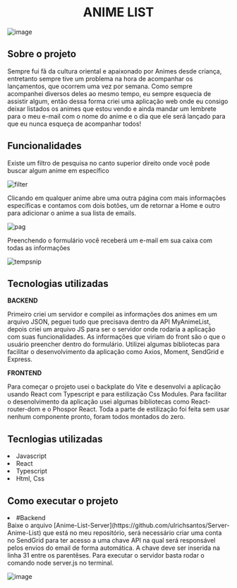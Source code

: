 <h1 align="center">ANIME LIST</h1>

![image](https://user-images.githubusercontent.com/102335999/228558628-c9cd35e6-3a73-4e6f-86c7-5e8af974e247.png)

<h2> Sobre o projeto </h2>

Sempre fui fã da cultura oriental e apaixonado por Animes desde criança, entretanto sempre tive um problema na hora de acompanhar os lançamentos, que
ocorrem uma vez por semana. Como sempre acompanhei diversos deles ao mesmo tempo, eu sempre esquecia de assistir algum, então dessa forma criei uma 
aplicação web onde eu consigo deixar listados os animes que estou vendo e ainda mandar um lembrete para o meu e-mail com o nome do anime e o dia que 
ele será lançado para que eu nunca esqueça de acompanhar todos!

<h2> Funcionalidades </h2>

Existe um filtro de pesquisa no canto superior direito onde você pode buscar algum anime em específico

![filter](https://user-images.githubusercontent.com/102335999/228561051-4b3f1ac8-03ef-48a8-b033-6636bbb98ab6.gif)


Clicando em qualquer anime abre uma outra página com mais informações específicas e contamos com dois botões, um de retornar a Home e outro para adicionar
o anime a sua lista de emails.

![pag](https://user-images.githubusercontent.com/102335999/228562403-016a678b-8408-4395-ad2e-97a3dfbf8f08.gif)

Preenchendo o formulário você receberá um e-mail em sua caixa com todas as informações

![tempsnip](https://user-images.githubusercontent.com/102335999/228565638-878488d6-0c0b-48ac-93fc-55fafc6057d5.png)

<h2> Tecnologias utilizadas </h2>

<strong>BACKEND</strong>
<p>Primeiro criei um servidor e compilei as informações dos animes em um arquivo JSON, peguei tudo que precisava dentro da API MyAnimeList, depois criei um arquivo JS
para ser o servidor onde rodaria a aplicação com suas funcionalidades. As informações que viriam do front são o que o usuário preencher dentro do formulário. Utilizei
algumas bibliotecas para facilitar o desenvolvimento da aplicação como Axios, Moment, SendGrid e Express.</p>


<strong>FRONTEND</strong>
<p>Para começar o projeto usei o backplate do Vite e desenvolvi a aplicação usando React com Typescript e para estilização Css Modules. Para facilitar o desenolvimento
da aplicação usei algumas bibliotecas como React-router-dom e o Phospor React. Toda a parte de estilização foi feita sem usar nenhum componente pronto, foram todos
montados do zero.</p>


<h2> Tecnlogias utilizadas </h2>

<li>Javascript</li>
<li>React</li>
<li>Typescript</li>
<li>Html, Css</li>


<h2> Como executar o projeto </h2>

<li>#Backend</li>
Baixe o arquivo [Anime-List-Server](https://github.com/ulrichsantos/Server-Anime-List) que está no meu repositório, será necessário criar uma conta
no SendGrid para ter acesso a uma chave API na qual será responsável pelos envios do email de forma automática. A chave deve ser inserida na linha 31 entre os parentêses.
Para executar o servidor basta rodar o comando node server.js no terminal.

![image](https://user-images.githubusercontent.com/102335999/228618417-829c4376-5c68-46d9-bd33-fe9a5567addd.png)


